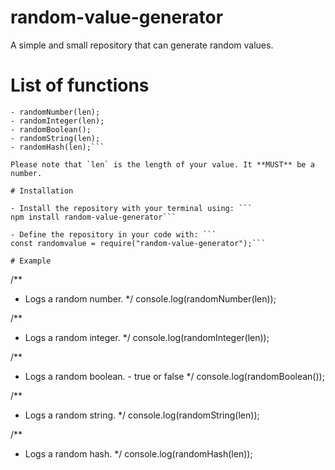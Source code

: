 # random-value-generator

A simple and small repository that can generate random values.

# List of functions

```
- randomNumber(len);
- randomInteger(len);
- randomBoolean();
- randomString(len);
- randomHash(len);```

Please note that `len` is the length of your value. It **MUST** be a number.

# Installation

- Install the repository with your terminal using: ```
npm install random-value-generator```

- Define the repository in your code with: ```
const randomvalue = require("random-value-generator");```

# Example

```
/**
 * Logs a random number.
 */
console.log(randomNumber(len));

/**
 * Logs a random integer.
 */
console.log(randomInteger(len));

/**
 * Logs a random boolean. - true or false
 */
console.log(randomBoolean());

/**
 * Logs a random string.
 */
console.log(randomString(len));

/**
 * Logs a random hash.
 */
console.log(randomHash(len));
